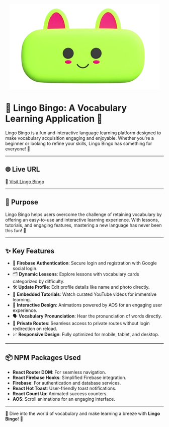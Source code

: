 <div align="center">
  <img src="public/Bonjour.webp" alt="Lingo Bingo Logo">
</div>


# 🌟 Lingo Bingo: A Vocabulary Learning Application 🌟

Lingo Bingo is a fun and interactive language learning platform designed to make vocabulary acquisition engaging and enjoyable. Whether you're a beginner or looking to refine your skills, Lingo Bingo has something for everyone! 🎉

---

## 🌐 Live URL  
🔗 [Visit Lingo Bingo](https://lingo-bingo-ornobaadi.surge.sh)  

---

## 🎯 Purpose  
Lingo Bingo helps users overcome the challenge of retaining vocabulary by offering an easy-to-use and interactive learning experience. With lessons, tutorials, and engaging features, mastering a new language has never been this fun! 🚀

---

## ✨ Key Features  
- 🔑 **Firebase Authentication**: Secure login and registration with Google social login.  
- 🗂️ **Dynamic Lessons**: Explore lessons with vocabulary cards categorized by difficulty.  
- 🛠️ **Update Profile**: Edit profile details like name and photo directly.  
- 🎥 **Embedded Tutorials**: Watch curated YouTube videos for immersive learning.  
- 🎨 **Interactive Design**: Animations powered by AOS for an engaging user experience.  
- 🗣️ **Vocabulary Pronunciation**: Hear the pronunciation of words directly.  
- 🔁 **Private Routes**: Seamless access to private routes without login redirection on reload.  
- 📈 **Responsive Design**: Fully optimized for mobile, tablet, and desktop.  

---

## 📦 NPM Packages Used  
- **React Router DOM**: For seamless navigation.  
- **React Firebase Hooks**: Simplified Firebase integration.  
- **Firebase**: For authentication and database services.  
- **React Hot Toast**: User-friendly toast notifications.  
- **React Count Up**: Animated success counters.  
- **AOS**: Scroll animations for an engaging interface.  

---

🚀 Dive into the world of vocabulary and make learning a breeze with **Lingo Bingo**! 🌟